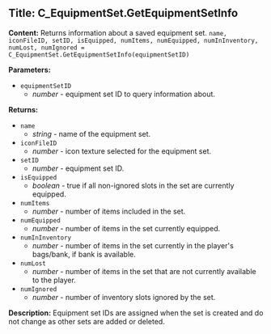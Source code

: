 ## Title: C_EquipmentSet.GetEquipmentSetInfo

**Content:**
Returns information about a saved equipment set.
`name, iconFileID, setID, isEquipped, numItems, numEquipped, numInInventory, numLost, numIgnored = C_EquipmentSet.GetEquipmentSetInfo(equipmentSetID)`

**Parameters:**
- `equipmentSetID`
  - *number* - equipment set ID to query information about.

**Returns:**
- `name`
  - *string* - name of the equipment set.
- `iconFileID`
  - *number* - icon texture selected for the equipment set.
- `setID`
  - *number* - equipment set ID.
- `isEquipped`
  - *boolean* - true if all non-ignored slots in the set are currently equipped.
- `numItems`
  - *number* - number of items included in the set.
- `numEquipped`
  - *number* - number of items in the set currently equipped.
- `numInInventory`
  - *number* - number of items in the set currently in the player's bags/bank, if bank is available.
- `numLost`
  - *number* - number of items in the set that are not currently available to the player.
- `numIgnored`
  - *number* - number of inventory slots ignored by the set.

**Description:**
Equipment set IDs are assigned when the set is created and do not change as other sets are added or deleted.